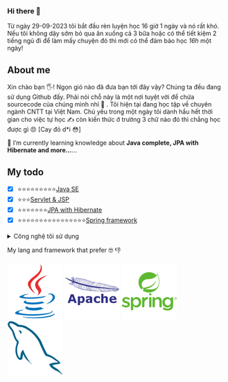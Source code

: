 ### Hi there 👋

Từ ngày 29-09-2023 tôi bắt đầu rèn luyện học 16 giờ 1 ngày 
và nó rất khó. Nếu tôi không dậy sớm bỏ qua ăn xuống cả 3 bữa hoặc có
thể tiết kiệm 2 tiếng ngủ đi để làm mấy chuyện đó thì mới có thể đảm bảo
học *16h* một ngày!

## About me
Xin chào bạn :raised_hand_with_fingers_splayed:! 
Ngọn gió nào đã đưa bạn tới đây vậy? Chúng ta đều đang sử dụng Github đấy. Phải nói chỗ này là một nơi tuyệt vời để chứa sourcecode của chúng mình nhỉ :money_mouth_face: .
Tôi hiện tại đang học tập về chuyên ngành CNTT tại Việt Nam. 
Chủ yếu trong một ngày tôi dành hầu hết thời gian cho việc tự học :writing_hand: còn kiến thức ở trường 3 chữ nào đó thì chẳng học được gì :angry: [Cay đỏ d*i 	:flushed:]

🌱 I’m currently learning knowledge about **Java complete, JPA with Hibernate and more...**...

## My todo
- [x] :star::star::star::star::star::star::star::star::star:[Java SE](https://github.com/thaiNguyen004/Java-complete) 
- [x] :star::star::star:[Servlet & JSP](https://github.com/thaiNguyen004/Servlet-JSP)                  
- [x] :star::star::star::star::star::star::star:[JPA with Hibernate](https://github.com/thaiNguyen004/JPA-with-Hibernate) 
- [x] :star::star::star::star::star::star::star::star::star::star::star::star::star::star::star::star:[Spring framework](https://github.com/thaiNguyen004/SPRING-SPRINGBOOT/tree/main)

<details>
<summary>Công nghệ tôi sử dụng</summary>

| Rank | Languages |Logo        |
|-----:|-----------|--------|
|     1| Java      |![](https://cdn.jsdelivr.net/npm/programming-languages-logos@0.0.3/src/java/java_24x24.png) |
|     2| MySQL     |        |
|     3| Hibernate |        |
|     4| Spring Framework |
</details>

My lang and framework that prefer :nerd_face: :-1:
<br>
<br>
![java-lang](https://github.com/thaiNguyen004/thaiNguyen004/blob/main/icons/java-original%20(1).svg)
![apache](https://github.com/thaiNguyen004/thaiNguyen004/blob/main/icons/apache-svg.svg)
![spring](https://github.com/thaiNguyen004/thaiNguyen004/blob/main/icons/spring-original-wordmark%20(1).svg)
![mysql](https://github.com/thaiNguyen004/thaiNguyen004/blob/main/icons/mysql-original%20(1).svg)

